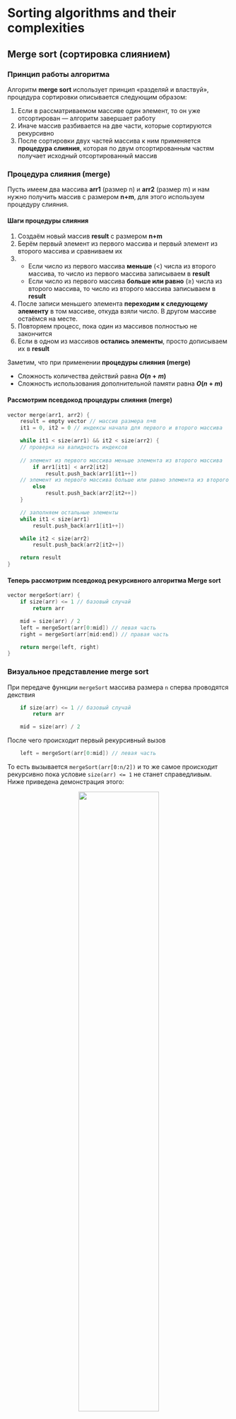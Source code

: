# Sorting algorithms and their complexities

## Merge sort (сортировка слиянием)
### Принцип работы алгоритма
Алгоритм **merge sort** использует принцип «разделяй и властвуй», процедура сортировки описывается следующим образом:
1. Если в рассматриваемом массиве один элемент, то он уже отсортирован — алгоритм завершает работу
2. Иначе массив разбивается на две части, которые сортируются рекурсивно
3. После сортировки двух частей массива к ним применяется **процедура слияния**, которая по двум отсортированным частям получает исходный отсортированный массив

### Процедура слияния (merge)
Пусть имеем два массива **arr1** (размер n) и **arr2** (размер m) и нам нужно получить массив с размером **n+m**, для этого используем процедуру слияния.
#### Шаги процедуры слияния
1. Создаём новый массив **result** с размером **n+m**
2. Берём первый элемент из первого массива и первый элемент из второго массива и сравниваем их
3. 
	- Если число из первого массива **меньше** ($<$) числа из второго массива, то число из первого массива записываем в **result**
	- Если число из первого массива **больше или равно** ($\geq$) числа из второго массива, то число из второго массива записываем в **result**
4. После записи меньшего элемента **переходим к следующему элементу** в том массиве, откуда взяли число. В другом массиве остаёмся на месте.
5. Повторяем процесс, пока один из массивов полностью не закончится
6. Если в одном из массивов **остались элементы**, просто дописываем их в **result**

Заметим, что при применении **процедуры слияния (merge)**
- Сложность количества действий  равна **$O(n+m)$**
- Сложность использования дополнительной памяти равна **$O(n+m)$**

#### Рассмотрим псевдокод процедуры слияния (merge)
```cpp
vector merge(arr1, arr2) {
    result = empty vector // массив размера n+m
    it1 = 0, it2 = 0 // индексы начала для первого и второго массива

    while it1 < size(arr1) && it2 < size(arr2) {
    // проверка на валидность индексов
    
    // элемент из первого массива меньше элемента из второго массива
        if arr1[it1] < arr2[it2] 
            result.push_back(arr1[it1++])
    // элемент из первого массива больше или равно элемента из второго массива
        else
            result.push_back(arr2[it2++])
	}

    // заполняем остальные элементы
    while it1 < size(arr1)
        result.push_back(arr1[it1++])

    while it2 < size(arr2)
        result.push_back(arr2[it2++])

    return result
}
```

#### Теперь рассмотрим псевдокод рекурсивного алгоритма Merge sort
```cpp
vector mergeSort(arr) {
    if size(arr) <= 1 // базовый случай
        return arr

    mid = size(arr) / 2
    left = mergeSort(arr[0:mid]) // левая часть
    right = mergeSort(arr[mid:end]) // правая часть

    return merge(left, right)
}

```

### Визуальное представление merge sort

При передаче функции `mergeSort` массива размера `n` сперва проводятся декствия

```cpp
    if size(arr) <= 1 // базовый случай
        return arr

    mid = size(arr) / 2
```
После чего происходит первый рекурсивный вызов

```cpp
    left = mergeSort(arr[0:mid]) // левая часть
```
То есть вызывается `mergeSort(arr[0:n/2])` и то же самое происходит рекурсивно пока условие `size(arr) <= 1` не станет справедливым. Ниже приведена демонстрация этого:

<p align="center">
  <img src="https://raw.githubusercontent.com/Alohack/algorithms-course/refs/heads/main/Images/mergeSortInDepth1.jpg" width="60%" />
</p>

Заметим, что в данный момент никакие 2 элемента небыли изменены местами, в массиве `arr` ничего не поменялось.

Как можно видеть, если условие `size(arr) <= 1` было справедливым, то происходит `return`, а возврат происходит на ту строку, откуда была вызвана функция

```cpp
    left = mergeSort(arr[0:mid])
```
после этого сработает строка
```cpp
    right = mergeSort(arr[mid:end]) // правая часть
```
То есть вызовется `mergeSort(arr[1:2]) `
<p align="center">
  <img src="https://raw.githubusercontent.com/Alohack/algorithms-course/refs/heads/main/Images/mergeSortInDepth2.jpg" width="60%" />
</p>

После чего опять же происходит `return` туда, откуда была вызвана функция
```cpp
    right = mergeSort(arr[mid:end]) // правая часть
```
И только после этого произойдет merge и сработает строка

```cpp
    return merge(left, right)
```

то есть будет вызвана функция `merge(arr[0:1], merge[1:2])` и функция вернет результат слияния двух массивов размера 1. То есть будут отсортированы первые 2 элемента в массиве
<p align="center">
  <img src="https://raw.githubusercontent.com/Alohack/algorithms-course/refs/heads/main/Images/mergeSortInDepth3.jpg" width="60%" />
</p>

### Примеры

1. Пример работы mergeSort в виде анимации
<p align="center">
  <img src="https://willrosenbaum.com/assets/img/2022f-cosc-311/merge-sort.gif" />
</p>

2. Пример работы mergeSort в случае, когда размер массива не является степенью двойки
<p align="center">
  <img src="https://favtutor.com/resources/images/uploads/mceu_9916660651687944916761.png" />
</p>

3. Еще один пример в виде анимации (кликните, чтобы перейти по ссылке)

[![Video Title](https://i.ytimg.com/vi/ZRPoEKHXTJg/maxresdefault.jpg)](https://youtu.be/ZRPoEKHXTJg?si=QP6TaqoQJPj5lozJ)



### Время работы алгоритма
Чтобы оценить время работы этого алгоритма, составим рекуррентное соотношение, пусть **$T(n)$ - время сортировки массива длины n**.

Чтобы отсортировать массив длины $n$ алгоритм сперва сортирует 2 половины этого массива по отдельности, тратя на каждую из них по $T(\frac{n}{2})$ времени, а далее тратит $O(n)$ шагов на слияния результатов.

Тогда для **merge sort** справедливо равенство
$$T(n) = 2\cdot T(\frac n2) + O(n)$$
$O(n)$ - время, необходимое на то, чтобы слить два массива длины n

Распишем это соотношение:

$$T(n) = 2\cdot T(\frac {n}{2^1}) + O(n)$$
$$T(\frac {n}{2^1}) = 2\cdot T(\frac {n}{2^2}) + O(\frac {n}{2^1})$$
$$T(\frac {n}{2^2}) = 2\cdot T(\frac {n}{2^3}) + O(\frac {n}{2^2})$$
$$\vdots$$
$$T(\frac {n}{2^k}) = 1$$

Получили:

$$\frac {n}{2^k} \leq 1$$
$$2^k \geq n$$
$$k \geq \log_2n$$
А наименьшее целое число, которое больше либо равно $log_2 n$ равно
$$k = \lceil\log_2n\rceil$$

Умножим каждую часть соотношения на соответствующую степень 2, получим:

$$2^0\cdot T(n) = 2^1\cdot T(\frac {n}{2^1}) + O(n)$$
$$2^1\cdot T(\frac {n}{2^1}) = 2^2\cdot T(\frac {n}{2^2}) + O(n)$$
$$2^2\cdot T(\frac {n}{2^2}) = 2^3\cdot T(\frac {n}{2^3}) + O(n)$$
$$\vdots$$
$$2^k\cdot T(\frac {n}{2^k}) = 2^k \leq 2n$$

Сложим все эти равенства, получим:

$$T(n) \leq n \cdot(k+2) = n \cdot (\lceil\log_2n\rceil + 2) = O(n\log n)$$
$O(n\log n)$ $-$ сложность количества действий алгоритма **merge sort**, такую сложность называют линейно-логарифмической (это не только верхняя граница, но и нижняя)

### Код merge sort
```cpp
#include <vector>

// Функция для слияния двух отсортированных половин.
// Имплементация при помощи итераторов.
template <typename ItType>
void merge(ItType start1, ItType finish1, ItType start2, ItType finish2) 
{
    
}

// Рекурсивная функция для сортировки слиянием
void mergesort(std::vector<int>& arr, int left, int right) {
    if (left < right) {
        int mid = left + (right - left) / 2;
        mergesort(arr, left, mid);
        mergesort(arr, mid + 1, right);
        merge(arr, left, mid, right);
    }
}
```
## Quick sort (быстрая сортировка)
### Принцип работы алгоритма
Алгоритм **quick sort** также использует принцип «разделяй и властвуй», процедура сортировки описывается следующим образом:
1. Если в рассматриваемом массиве один элемент, то он уже отсортирован — алгоритм завершает работу
2. Иначе выбираем **опорный элемент** (pivot)
3. Разделяем массив на две части используя **процедуру разбиения** (partition):
	- первый массив состоит из всех элементов **меньше опорного элемента** (pivot)
	- второй массив состоит из всех элементов **больше или равно опорного элемента** (pivot)
4. Рекурсивно сортируем обе части
5. Объединяем результаты
### Процедура разбиения (partition)
Предположим, у нас есть массив **a[l…r]** (**l** — индекс левого конца массива, **r** — индекс правого конца массива). Процедура разбиения изменяет расположение элементов в массиве так, что элементы слева от некоторого **опорного элемента** (pivot) меньше или равны этому значению, а элементы справа — больше или равны ему.
#### Шаги процедуры разбиения
1. Выбираем **опорный элемент** (pivot) $-$ обычно это середина массива $arr[(l+r) / 2]$
2. Используем два индекса:
	- **i** индекс левого конца массива (изначально **l**)
	- **j** индекс правого конца массива (изначально **r**)
3. Пока **i** $\leq$ **j**
	- Двигаем **i** вправо, пока не найдём элемент, который **больше или равно опорному элемента** (pivot)
	- Двигаем **j** влево, пока не найдём элемент, который **меньше или равно опорному элементу** (pivot)
	- Если **i** и **j** ещё не пересеклись, меняем местами (swap) найденные элементы
4. Как только индексы **i** и **j** пересекаются, процедура заканчивается.
#### Рассмотрим псевдокод процедуры разбиения (partition)
```cpp
int partition(arr, l, r) {
    v = arr[(l + r) / 2] // выбираем разделяющий элемент
    i = l, j = r // индексы для левого и правого конца массива

    while i <= j {
        // перемещаем левый индекс вправо, пока элемент меньше разделяющего
        while arr[i] < v 
            i++
        
        // перемещаем правый индекс влево, пока элемент больше разделяющего
        while arr[j] > v 
            j--
        
        // если индексы не пересеклись, меняем элементы местами
        if i <= j {
            swap(arr[i], arr[j]) 
            i++
            j--
        }
    }

    return j // возвращаем индекс разделяющего элемента
}

```
#### Теперь рассмотрим псевдокод рекурсивного алгоритма quick sort
```cpp
void quicksort(a, l, r) {
// Базовый случай: если подмассив содержит один или менее элементов, он уже отсортирован
    if l < r {
// вызываем функцию partition, чтобы найти индекс разделяющего элемента
        q = partition(a, l, r)
        
// рекурсивно сортируем левую часть массива
        quicksort(a, l, q)
        
// рекурсивно сортируем правую часть массива
        quicksort(a, q + 1, r)
    }
}
```
### Время работы алгоритма
#### Худшее время работы
Рассмотрим случай, когда разбиение массива происходит неравномерно: одна часть содержит **$n−1$** элементов, а другая — **$1$**
Так как процедура разбиения выполняется за **$Θ(n)$**, для времени работы **$T(n)$** получаем рекуррентное соотношение:
$$T(n) = T(n-1) + O(n) = \sum_{k=1}^n Θ(k) = Θ(\sum_{k=1}^nk) = Θ(n^2)$$
Такой случай возникает, если **опорный элемент** (pivot) каждый раз после **процедуры разбиения** (partition) оказывается либо в начале, либо в конце массива, что делает разбиение неэффективным.
#### Среднее время работы
Среднее время работы алгоритма **quick sort** равно $O(n\log n)$, такой сложности мы достигаем, если **опорный элемент** (pivot) падает на середину (или почти середину) массива.
### Сравнение с bubble sort
Рассмотрим таблицу:

|  Алгоритм   | Сложность в лучшем случае | Сложность в худшем случае |
|:-----------:|:-------------------------:|:-------------------------:|
| Quick sort  |       **$n\log n$**       |         **$n^2$**         |
| Bubble sort |          **$n$**          |         **$n^2$**         |

По данной таблице можно подумать, что bubble sort лучше quick sort, но у quick sort в среднем худший случай случается реже

### Амортизированная сложность
Quick sort амортизированно работает за **$O(n \log n)$**
Bubble sort амортизированно работает за **$O(n^2)$**
### Визуальное представление quick sort
#### Общее представление
![[Drawing 2025-02-06 19.25.29.excalidraw|600x600]]
#### Пример
![[Quicksort.png]]
### Код quick sort
```cpp
#include <algorithm>
#include <vector>

// Функция для разделения массива
int partition(std::vector<int>& arr, int low, int high) {
    int pivot = arr[high];
    int i = low - 1;

    for (int j = low; j < high; j++) {
        if (arr[j] < pivot) {
            i++;
            std::swap(arr[i], arr[j]);
        }
    }
    std::swap(arr[i + 1], arr[high]);
    return i + 1;
}

// Рекурсивная функция для быстрой сортировки
void quicksort(std::vector<int>& arr, int low, int high) {
    if (low < high) {
        int pi = partition(arr, low, high);
        quicksort(arr, low, pi - 1);
        quicksort(arr, pi + 1, high);
    }
}
```
## Heap sort (сортировка кучей)
### Принцип работы алгоритма
Алгоритм **Heap Sort** работает через структуру данных **куча** и использует принцип **сортировки выбором**. 
Мы будем использовать кучу для того, чтобы в процессе сортировки на каждом шаге извлекать наибольший элемент и ставить его на своё место в отсортированной части массива, процедура сортировки описывается следующим образом:
1. Строим из массива кучу с помощью **make_heap** (сложность $O(n)$)
2. Пока куча не станет пустой делаем **pop_heap** (сложность $O(\log n)$)
#### Псевдокод
Рассмотрим псевдокод **heap sort**
```cpp
#include <algorithm> // Для make_heap и pop_heap

void heapSort(arr) {
    int heapSize = arr.size();

    // Строим кучу
    make_heap(arr);

    // Процесс сортировки
    for (int i = 0; i < arr.size() - 1; ++i) {
        // Меняем корень с последним элементом
        swap(arr[0], arr[heapSize - 1 - i]);

        // Уменьшаем размер кучи с помощью pop_heap
        pop_heap(A.begin(), A.begin() + heapSize - i);

        // Куча обновляется, но элементы отсортированы на своих местах
    }
}
```
### Время работы алгоритма
- Совместив эти две операции в итоге получаем общую сложность алгоритма **$O(n\log n)$**
- Сложность использования дополнительной памяти **$O(1)$**
Заметим, недостаток **heap sort**:
На почти отсортированных данных данный алгоритм работает столь же долго, как на несортированных
### Визуальное представление heap sort
![[heapsort.png]]
### Код heap sort
```cpp
#include <vector>
#include <algorithm>

// Функция для построения кучи и сортировки
void heapsort(std::vector<int>& arr) {
    // Преобразуем массив в кучу
    std::make_heap(arr.begin(), arr.end());

    // Извлекаем элементы из кучи и сортируем
    for (auto i = arr.end(); i != arr.begin(); --i) {
        std::pop_heap(arr.begin(), i);
    }
}
```
# Lower bound for comparison based sorting with the proof
## Сортировка сравнениями
**Сортировка сравнениями** $-$ алгоритм сортировки, который совершает операции сравнения элементов, но никак не использует их внутреннюю структуру.
## Теорема (о нижней оценке для сортировки сравнениями):
В худшем случае любой алгоритм сортировки сравнениями выполняет $\Omega(n\log n)$ действий, где $n$ $-$ число сортируемых элементов.
### Доказательство:
Любой алгоритм сортировки сравнениями можно представить в виде **дерева выбора**:

![[Drawing 2025-02-06 18.01.12.excalidraw|400x400]]

Пример:
Пусть имеем массив с элементами $({a[0],a[1],a[2]})$, нарисуем для него **плохое дерево выбора**
![[Drawing 2025-02-06 18.13.12.excalidraw|500x500]]
При сравнении элементов заметим, что возможно два исхода, значит, у каждого узла есть не более двух сыновей, всего существует **$n!$** различных перестановок **$n$** элементов, значит, число листьев дерева не менее $n!$

Красным цветом отмечена часть, которая не имеет смысла (делает дерево выбора плохим)
Заметим, что в дереве выбора, количество сравнений в худшем случае может быть равна высоте дерева

#### Утверждение:
Если в бинарном дереве **$L$** листьев, то **$L \leq 2^h$**
##### Доказательство:
Докажем методом математической индукции:
Пусть **$h=0$**, тогда получим **$1 \leq 2^0$** и **$0 \leq 2^0$**
Предположим, что неравенство верно для **$h$**
Докажем для **$h+1$**:
![[Drawing 2025-02-06 18.43.10.excalidraw]]
Если у нашего узла два поддерева и наша общая высота равна **$h+1$**, то мы точно можем сказать, что высота одного из поддеревьев равна **$h$**, а высота другого **$\leq h$**
Допустим в нашем случае 
- Высота левого поддерева **$h_1 = h$**
- Высота правого поддерева **$h_2 \leq h$**
То есть высота дерева не больше, чем **$2 \cdot 2^h = 2^{h+1}$**
Получили неравенство **$L \leq 2^{h+1}$** $\implies$ доказали, что **$L \leq 2^h$**

Из данного утверждения следует, что $$n! \leq 2^h$$ $$h \geq \log_2 n! = \log_2 (1 \cdot 2 \cdot 3 \dotso \cdot [\frac n2] \cdot ([\frac n2] + 1) \cdot \dotso \cdot n) \geq \log_2 (\frac n2)^\frac n2 = \frac n2 \log_2 \frac n2 = \Omega(n\log n)$$
В итоге доказали, что никакой алгоритм сортировки сравнениями в худшем случае не может быть быстрее **$O(n\log n)$**